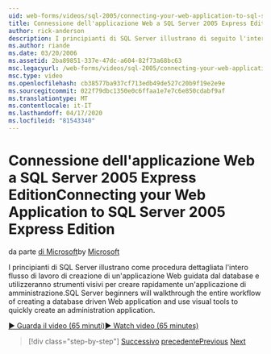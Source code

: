 ```yaml
---
uid: web-forms/videos/sql-2005/connecting-your-web-application-to-sql-server-2005-express-edition
title: Connessione dell'applicazione Web a SQL Server 2005 Express Edition Documenti Microsoft
author: rick-anderson
description: I principianti di SQL Server illustrano di seguito l'intero flusso di lavoro di creazione di un'applicazione Web guidata dal database e utilizzeranno strumenti visivi per creare rapidamente un'amministrazione...
ms.author: riande
ms.date: 03/20/2006
ms.assetid: 2ba89851-337e-47dc-a604-82f73a68bc63
msc.legacyurl: /web-forms/videos/sql-2005/connecting-your-web-application-to-sql-server-2005-express-edition
msc.type: video
ms.openlocfilehash: cb38577ba937cf713edb49de527c20b9f19e2e9e
ms.sourcegitcommit: 022f79dbc1350e0c6ffaa1e7e7c6e850cdabf9af
ms.translationtype: MT
ms.contentlocale: it-IT
ms.lasthandoff: 04/17/2020
ms.locfileid: "81543340"
---
```

# <a name="connecting-your-web-application-to-sql-server-2005-express-edition"></a><span data-ttu-id="cd5e0-103">Connessione dell'applicazione Web a SQL Server 2005 Express Edition</span><span class="sxs-lookup"><span data-stu-id="cd5e0-103">Connecting your Web Application to SQL Server 2005 Express Edition</span></span>

<span data-ttu-id="cd5e0-104">da parte [di Microsoft](https://github.com/microsoft)</span><span class="sxs-lookup"><span data-stu-id="cd5e0-104">by [Microsoft](https://github.com/microsoft)</span></span>

<span data-ttu-id="cd5e0-105">I principianti di SQL Server illustrano come procedura dettagliata l'intero flusso di lavoro di creazione di un'applicazione Web guidata dal database e utilizzeranno strumenti visivi per creare rapidamente un'applicazione di amministrazione.</span><span class="sxs-lookup"><span data-stu-id="cd5e0-105">SQL Server beginners will walkthrough the entire workflow of creating a database driven Web application and use visual tools to quickly create an administration application.</span></span>

[<span data-ttu-id="cd5e0-106">&#9654; Guarda il video (65 minuti)</span><span class="sxs-lookup"><span data-stu-id="cd5e0-106">&#9654; Watch video (65 minutes)</span></span>](https://channel9.msdn.com/Blogs/ASP-NET-Site-Videos/connecting-your-web-application-to-sql-server-2005-express-edition)

> [!div class="step-by-step"]
> <span data-ttu-id="cd5e0-107">[Successivo](understanding-security-and-network-connectivity.md)
> [precedente](using-sql-server-management-studio.md)</span><span class="sxs-lookup"><span data-stu-id="cd5e0-107">[Previous](understanding-security-and-network-connectivity.md)
[Next](using-sql-server-management-studio.md)</span></span>
